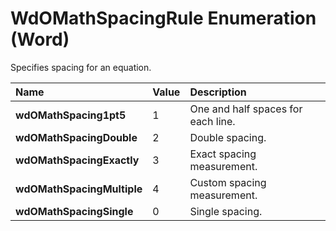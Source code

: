 
# WdOMathSpacingRule Enumeration (Word)

Specifies spacing for an equation.



|**Name**|**Value**|**Description**|
|:-----|:-----|:-----|
|**wdOMathSpacing1pt5**|1|One and half spaces for each line.|
|**wdOMathSpacingDouble**|2|Double spacing.|
|**wdOMathSpacingExactly**|3|Exact spacing measurement.|
|**wdOMathSpacingMultiple**|4|Custom spacing measurement.|
|**wdOMathSpacingSingle**|0|Single spacing.|
